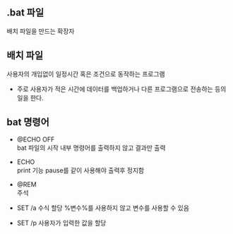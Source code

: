 ## .bat 파일
배치 파일을 만드는 확장자

## 배치 파일
사용자의 개입없이 일정시간 혹은 조건으로 동작하는 프로그램
- 주로 사용자가 적은 시간에 데이터를 백업하거나 다른 프로그램으로 전송하는 등의 일을 한다.

## bat 명령어
- @ECHO OFF  
bat 파일의 시작
내부 명령어를 출력하지 않고 결과만 출력

- ECHO  
print 기능
pause를 같이 사용해야 출력후 정지함

- @REM  
주석

- SET /a
수식 할당
%변수%를 사용하지 않고 변수를 사용할 수 있음

- SET /p
사용자가 입력한 값을 할당
